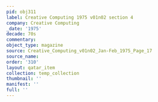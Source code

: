 ```yaml
---
pid: obj311
label: Creative Computing 1975 v01n02 section 4
company: Creative Computing
_date: '1975'
decade: 70s
commentary: 
object_type: magazine
source: Creative_Computing_v01n02_Jan-Feb_1975_Page_17
source_name: 
order: '310'
layout: qatar_item
collection: temp_collection
thumbnail: ''
manifest: ''
full: ''
---
```

